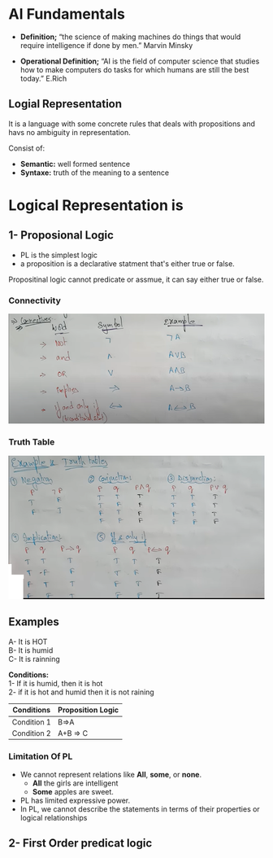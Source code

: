 # AI Fundamentals

- **Definition;** “the science of making machines do things that would require intelligence if done by men.” Marvin Minsky

- **Operational Definition;** “AI is the field of computer science that studies how to make computers do tasks for which humans are still the best today.” E.Rich

## Logial Representation
It is a language with some concrete rules that deals with propositions and havs no ambiguity in representation.

Consist of: 
- **Semantic:** well formed sentence
- **Syntaxe:** truth of the meaning to a sentence



# Logical Representation is

## 1- Proposional Logic
- PL is the simplest logic
- a proposition is a declarative statment that's either true or false. 

Propositinal logic cannot predicate or assmue, it can say either true or false.

### Connectivity
<img src="PLsymbols.png">

<br>

### Truth Table
<img src="PLtruth.png">

<br>

## Examples

A- It is HOT<br>
B- It is humid<br>
C- It is rainning

**Conditions:** <br>
1- If it is humid, then it is hot <br>
2- if it is hot and humid then it is not raining

|   Conditions |  Proposition Logic |
|---|---|
| Condition 1  |  B=>A | 
| Condition 2  |  A+B => C | 


### Limitation Of PL
- We cannot represent relations like **All**, **some**, or **none**.
  - **All** the girls are intelligent
  - **Some** apples are sweet.
- PL has limited expressive power.
- In PL, we cannot describe the statements in terms of their properties or logical relationships

## 2- First Order predicat logic



